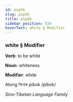 ```yaml
---
id: pipök
slug: pipök
title: pipök
sidebar_position: 534
hoverText: white § Modifier
---
```


### white § Modifier

**Verb**: to be white

**Noun**: whiteness

**Modifier**: white

Atong পিবোক pibok /pibok/

*Sino-Tibetan Language Family*